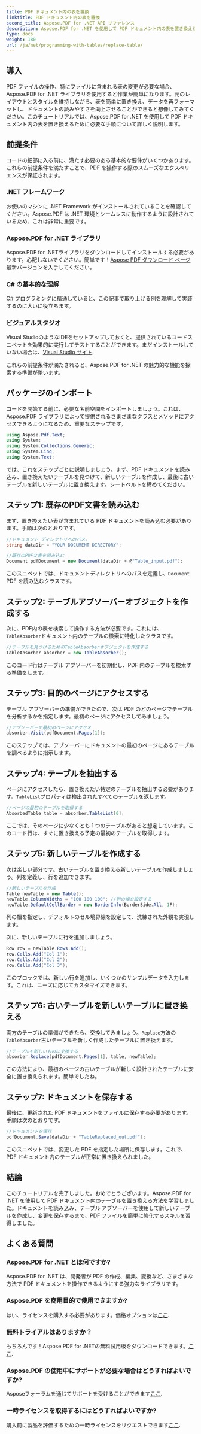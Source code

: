 ```yaml
---
title: PDF ドキュメント内の表を置換
linktitle: PDF ドキュメント内の表を置換
second_title: Aspose.PDF for .NET API リファレンス
description: Aspose.PDF for .NET を使用して PDF ドキュメント内の表を置き換える方法を学びます。ステップバイステップのガイド、ヒントとコツが含まれています。
type: docs
weight: 180
url: /ja/net/programming-with-tables/replace-table/
---
```

## 導入

PDF ファイルの操作、特にファイルに含まれる表の変更が必要な場合、Aspose.PDF for .NET ライブラリを使用すると作業が簡単になります。元のレイアウトとスタイルを維持しながら、表を簡単に置き換え、データを再フォーマットし、ドキュメントの読みやすさを向上させることができると想像してみてください。このチュートリアルでは、Aspose.PDF for .NET を使用して PDF ドキュメント内の表を置き換えるために必要な手順について詳しく説明します。

## 前提条件

コードの細部に入る前に、満たす必要のある基本的な要件がいくつかあります。これらの前提条件を満たすことで、PDF を操作する際のスムーズなエクスペリエンスが保証されます。

### .NET フレームワーク
お使いのマシンに .NET Framework がインストールされていることを確認してください。Aspose.PDF は .NET 環境とシームレスに動作するように設計されているため、これは非常に重要です。

### Aspose.PDF for .NET ライブラリ
 Aspose.PDF for .NETライブラリをダウンロードしてインストールする必要があります。心配しないでください。簡単です！[Aspose PDF ダウンロード ページ](https://releases.aspose.com/pdf/net/)最新バージョンを入手してください。

### C# の基本的な理解
C# プログラミングに精通していると、この記事で取り上げる例を理解して実装するのに大いに役立ちます。

### ビジュアルスタジオ
Visual StudioのようなIDEをセットアップしておくと、提供されているコードスニペットを効果的に実行してテストすることができます。まだインストールしていない場合は、[Visual Studio サイト](https://visualstudio.microsoft.com/downloads/).

これらの前提条件が満たされると、Aspose.PDF for .NET の魅力的な機能を探索する準備が整います。

## パッケージのインポート

コードを開始する前に、必要な名前空間をインポートしましょう。これは、Aspose.PDF ライブラリによって提供されるさまざまなクラスとメソッドにアクセスできるようになるため、重要なステップです。

```csharp
using Aspose.Pdf.Text;
using System;
using System.Collections.Generic;
using System.Linq;
using System.Text;
```

では、これをステップごとに説明しましょう。まず、PDF ドキュメントを読み込み、置き換えたいテーブルを見つけて、新しいテーブルを作成し、最後に古いテーブルを新しいテーブルに置き換えます。シートベルトを締めてください。

## ステップ1: 既存のPDF文書を読み込む

まず、置き換えたい表が含まれている PDF ドキュメントを読み込む必要があります。手順は次のとおりです。

```csharp
//ドキュメント ディレクトリへのパス。
string dataDir = "YOUR DOCUMENT DIRECTORY";

//既存のPDF文書を読み込む
Document pdfDocument = new Document(dataDir + @"Table_input.pdf");
```

このスニペットでは、ドキュメントディレクトリへのパスを定義し、`Document` PDF を読み込むクラスです。

## ステップ2: テーブルアブソーバーオブジェクトを作成する

次に、PDF内の表を検索して操作する方法が必要です。これには、`TableAbsorber`ドキュメント内のテーブルの検索に特化したクラスです。

```csharp
//テーブルを見つけるためのTableAbsorberオブジェクトを作成する
TableAbsorber absorber = new TableAbsorber();
```

このコード行はテーブル アブソーバーを初期化し、PDF 内のテーブルを検索する準備をします。

## ステップ3: 目的のページにアクセスする

テーブル アブソーバーの準備ができたので、次は PDF のどのページでテーブルを分析するかを指定します。最初のページにアクセスしてみましょう。

```csharp
//アブソーバーで最初のページにアクセス
absorber.Visit(pdfDocument.Pages[1]);
```

このステップでは、アブソーバーにドキュメントの最初のページにあるテーブルを調べるように指示します。

## ステップ4: テーブルを抽出する

ページにアクセスしたら、置き換えたい特定のテーブルを抽出する必要があります。`TableList`プロパティは検出されたすべてのテーブルを返します。

```csharp
//ページの最初のテーブルを取得する
AbsorbedTable table = absorber.TableList[0];
```

ここでは、そのページに少なくとも 1 つのテーブルがあると想定しています。このコード行は、すぐに置き換える予定の最初のテーブルを取得します。

## ステップ5: 新しいテーブルを作成する

次は楽しい部分です。古いテーブルを置き換える新しいテーブルを作成しましょう。列を定義し、行を追加できます。

```csharp
//新しいテーブルを作成
Table newTable = new Table();
newTable.ColumnWidths = "100 100 100"; //列の幅を設定する
newTable.DefaultCellBorder = new BorderInfo(BorderSide.All, 1F);
```

列の幅を指定し、デフォルトのセル境界線を設定して、洗練された外観を実現します。

次に、新しいテーブルに行を追加しましょう。

```csharp
Row row = newTable.Rows.Add();
row.Cells.Add("Col 1");
row.Cells.Add("Col 2");
row.Cells.Add("Col 3");
```

このブロックでは、新しい行を追加し、いくつかのサンプルデータを入力します。これは、ニーズに応じてカスタマイズできます。

## ステップ6: 古いテーブルを新しいテーブルに置き換える

両方のテーブルの準備ができたら、交換してみましょう。`Replace`方法の`TableAbsorber`古いテーブルを新しく作成したテーブルに置き換えます。

```csharp
//テーブルを新しいものに交換する
absorber.Replace(pdfDocument.Pages[1], table, newTable);
```

この方法により、最初のページの古いテーブルが新しく設計されたテーブルに安全に置き換えられます。簡単でしたね。

## ステップ7: ドキュメントを保存する

最後に、更新された PDF ドキュメントをファイルに保存する必要があります。手順は次のとおりです。

```csharp
//ドキュメントを保存
pdfDocument.Save(dataDir + "TableReplaced_out.pdf");
```

このスニペットでは、変更した PDF を指定した場所に保存します。これで、PDF ドキュメント内のテーブルが正常に置き換えられました。

## 結論

このチュートリアルを完了しました。おめでとうございます。Aspose.PDF for .NET を使用して PDF ドキュメント内のテーブルを置き換える方法を学習しました。ドキュメントを読み込み、テーブル アブソーバーを使用して新しいテーブルを作成し、変更を保存するまで、PDF ファイルを簡単に強化するスキルを習得しました。

## よくある質問

### Aspose.PDF for .NET とは何ですか?  
Aspose.PDF for .NET は、開発者が PDF の作成、編集、変換など、さまざまな方法で PDF ドキュメントを操作できるようにする強力なライブラリです。

### Aspose.PDF を商用目的で使用できますか?  
はい、ライセンスを購入する必要があります。価格オプションは[ここ](https://purchase.aspose.com/buy).

### 無料トライアルはありますか？  
もちろんです！Aspose.PDF for .NETの無料試用版をダウンロードできます。[ここ](https://releases.aspose.com/).

### Aspose.PDF の使用中にサポートが必要な場合はどうすればよいですか?  
 Asposeフォーラムを通じてサポートを受けることができます[ここ](https://forum.aspose.com/c/pdf/10).

### 一時ライセンスを取得するにはどうすればよいですか?  
購入前に製品を評価するための一時ライセンスをリクエストできます[ここ](https://purchase.aspose.com/temporary-license/).